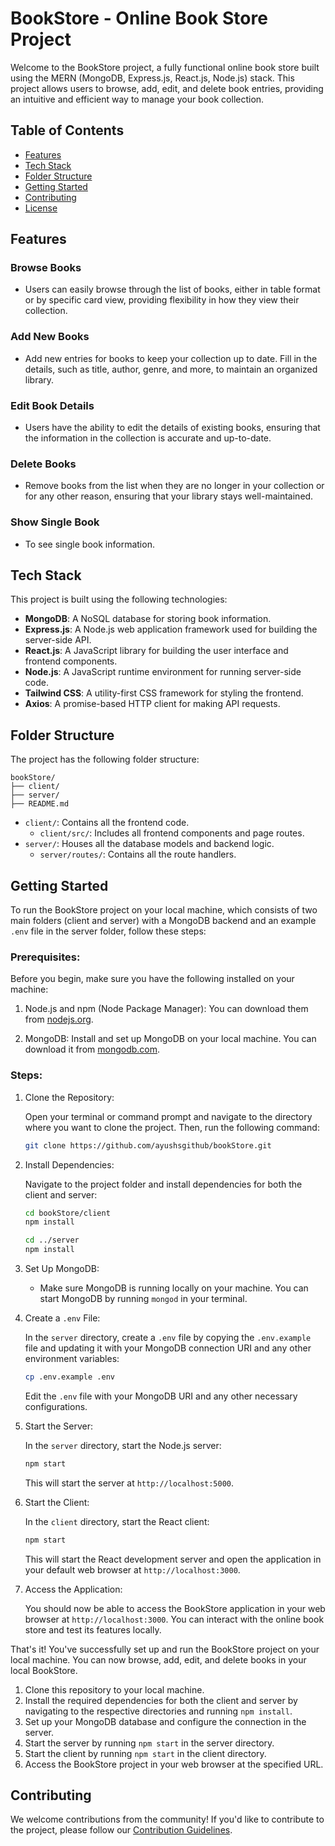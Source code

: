 # BookStore - Online Book Store Project

Welcome to the BookStore project, a fully functional online book store built using the MERN (MongoDB, Express.js, React.js, Node.js) stack. This project allows users to browse, add, edit, and delete book entries, providing an intuitive and efficient way to manage your book collection.

<!-- ![booksTable](https://github.com/ayushsgithub/bookStore/blob/main/client/public/booksTable.png?raw=true) -->


## Table of Contents
- [Features](#features)
- [Tech Stack](#tech-stack)
- [Folder Structure](#folder-structure)
- [Getting Started](#getting-started)
- [Contributing](#contributing)
- [License](#license)

## Features

### Browse Books
- Users can easily browse through the list of books, either in table format or by specific card view, providing flexibility in how they view their collection.

<!-- ![booksTable](https://github.com/ayushsgithub/bookStore/blob/main/client/public/booksCard.png?raw=true) -->

### Add New Books
- Add new entries for books to keep your collection up to date. Fill in the details, such as title, author, genre, and more, to maintain an organized library.

<!-- ![booksTable](https://github.com/ayushsgithub/bookStore/blob/main/client/public/bookCreate.png?raw=true) -->

### Edit Book Details
- Users have the ability to edit the details of existing books, ensuring that the information in the collection is accurate and up-to-date.

<!-- ![booksTable](https://github.com/ayushsgithub/bookStore/blob/main/client/public/bookEdit.png?raw=true) -->

### Delete Books
- Remove books from the list when they are no longer in your collection or for any other reason, ensuring that your library stays well-maintained.

<!-- ![booksTable](https://github.com/ayushsgithub/bookStore/blob/main/client/public/bookDelete.png?raw=true) -->

### Show Single Book
- To see single book information.

<!-- ![booksTable](https://github.com/ayushsgithub/bookStore/blob/main/client/public/bookShow.png?raw=true) -->

<!-- ![booksTable](https://github.com/ayushsgithub/bookStore/blob/main/client/public/booksCardSingle.png?raw=true) -->

## Tech Stack

This project is built using the following technologies:

- **MongoDB**: A NoSQL database for storing book information.
- **Express.js**: A Node.js web application framework used for building the server-side API.
- **React.js**: A JavaScript library for building the user interface and frontend components.
- **Node.js**: A JavaScript runtime environment for running server-side code.
- **Tailwind CSS**: A utility-first CSS framework for styling the frontend.
- **Axios**: A promise-based HTTP client for making API requests.

## Folder Structure

The project has the following folder structure:

```
bookStore/
├── client/
├── server/
├── README.md
```

- `client/`: Contains all the frontend code.
  - `client/src/`: Includes all frontend components and page routes.
- `server/`: Houses all the database models and backend logic.
  - `server/routes/`: Contains all the route handlers.



## Getting Started

To run the BookStore project on your local machine, which consists of two main folders (client and server) with a MongoDB backend and an example `.env` file in the server folder, follow these steps:

### Prerequisites:

Before you begin, make sure you have the following installed on your machine:

1. Node.js and npm (Node Package Manager): You can download them from [nodejs.org](https://nodejs.org/).

2. MongoDB: Install and set up MongoDB on your local machine. You can download it from [mongodb.com](https://www.mongodb.com/try/download/community).

### Steps:

1. Clone the Repository:

   Open your terminal or command prompt and navigate to the directory where you want to clone the project. Then, run the following command:

   ```bash
   git clone https://github.com/ayushsgithub/bookStore.git
   ```

2. Install Dependencies:

   Navigate to the project folder and install dependencies for both the client and server:

   ```bash
   cd bookStore/client
   npm install
   ```

   ```bash
   cd ../server
   npm install
   ```

3. Set Up MongoDB:

   - Make sure MongoDB is running locally on your machine. You can start MongoDB by running `mongod` in your terminal.

4. Create a `.env` File:

   In the `server` directory, create a `.env` file by copying the `.env.example` file and updating it with your MongoDB connection URI and any other environment variables:

   ```bash
   cp .env.example .env
   ```

   Edit the `.env` file with your MongoDB URI and any other necessary configurations.

5. Start the Server:

   In the `server` directory, start the Node.js server:

   ```bash
   npm start
   ```

   This will start the server at `http://localhost:5000`.

6. Start the Client:

   In the `client` directory, start the React client:

   ```bash
   npm start
   ```

   This will start the React development server and open the application in your default web browser at `http://localhost:3000`.

7. Access the Application:

   You should now be able to access the BookStore application in your web browser at `http://localhost:3000`. You can interact with the online book store and test its features locally.

That's it! You've successfully set up and run the BookStore project on your local machine. You can now browse, add, edit, and delete books in your local BookStore.

1. Clone this repository to your local machine.
2. Install the required dependencies for both the client and server by navigating to the respective directories and running `npm install`.
3. Set up your MongoDB database and configure the connection in the server.
4. Start the server by running `npm start` in the server directory.
5. Start the client by running `npm start` in the client directory.
6. Access the BookStore project in your web browser at the specified URL.

## Contributing

We welcome contributions from the community! If you'd like to contribute to the project, please follow our [Contribution Guidelines](CONTRIBUTING.md).
